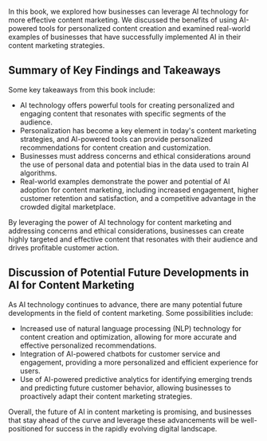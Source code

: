 
In this book, we explored how businesses can leverage AI technology for more effective content marketing. We discussed the benefits of using AI-powered tools for personalized content creation and examined real-world examples of businesses that have successfully implemented AI in their content marketing strategies.

Summary of Key Findings and Takeaways
-------------------------------------

Some key takeaways from this book include:

* AI technology offers powerful tools for creating personalized and engaging content that resonates with specific segments of the audience.
* Personalization has become a key element in today's content marketing strategies, and AI-powered tools can provide personalized recommendations for content creation and customization.
* Businesses must address concerns and ethical considerations around the use of personal data and potential bias in the data used to train AI algorithms.
* Real-world examples demonstrate the power and potential of AI adoption for content marketing, including increased engagement, higher customer retention and satisfaction, and a competitive advantage in the crowded digital marketplace.

By leveraging the power of AI technology for content marketing and addressing concerns and ethical considerations, businesses can create highly targeted and effective content that resonates with their audience and drives profitable customer action.

Discussion of Potential Future Developments in AI for Content Marketing
-----------------------------------------------------------------------

As AI technology continues to advance, there are many potential future developments in the field of content marketing. Some possibilities include:

* Increased use of natural language processing (NLP) technology for content creation and optimization, allowing for more accurate and effective personalized recommendations.
* Integration of AI-powered chatbots for customer service and engagement, providing a more personalized and efficient experience for users.
* Use of AI-powered predictive analytics for identifying emerging trends and predicting future customer behavior, allowing businesses to proactively adapt their content marketing strategies.

Overall, the future of AI in content marketing is promising, and businesses that stay ahead of the curve and leverage these advancements will be well-positioned for success in the rapidly evolving digital landscape.